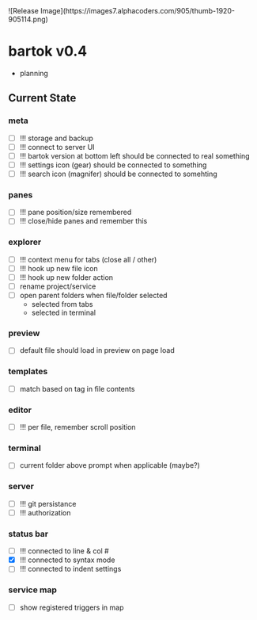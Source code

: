 <!-- no-select -->
<h1 style="display:none"></h1>
![Release Image](https://images7.alphacoders.com/905/thumb-1920-905114.png)

# bartok v0.4
  - planning

## Current State

### meta
  - [ ] !!! storage and backup
  - [ ] !!! connect to server UI
  - [ ] !!! bartok version at bottom left should be connected to real something
  - [ ] !!! settings icon (gear) should be connected to something
  - [ ] !!! search icon (magnifer) should be connected to somehting

### panes
  - [ ] !!! pane position/size remembered
  - [ ] !!! close/hide panes and remember this

### explorer
  - [ ] !!! context menu for tabs (close all / other)
  - [ ] !!! hook up new file icon
  - [ ] !!! hook up new folder action
  - [ ] rename project/service
  - [ ] open parent folders when file/folder selected
    - selected from tabs
    - selected in terminal

### preview
  - [ ] default file should load in preview on page load

### templates
  - [ ] match based on tag in file contents

### editor
  - [ ] !!! per file, remember scroll position

### terminal
  - [ ] current folder above prompt when applicable (maybe?)

### server
  - [ ] !!! git persistance
  - [ ] !!! authorization

### status bar
  - [ ] !!! connected to line & col #
  - [X] !!! connected to syntax mode
  - [ ] !!! connected to indent settings

### service map
  - [ ] show registered triggers in map


